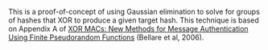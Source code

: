 This is a proof-of-concept of using Gaussian elimination to solve for groups of
hashes that XOR to produce a given target hash. This technique is based on
Appendix A of [XOR MACs: New Methods for Message Authentication Using Finite
Pseudorandom Functions](https://cseweb.ucsd.edu/~mihir/papers/inc-hash.pdf)
(Bellare et al, 2006).
